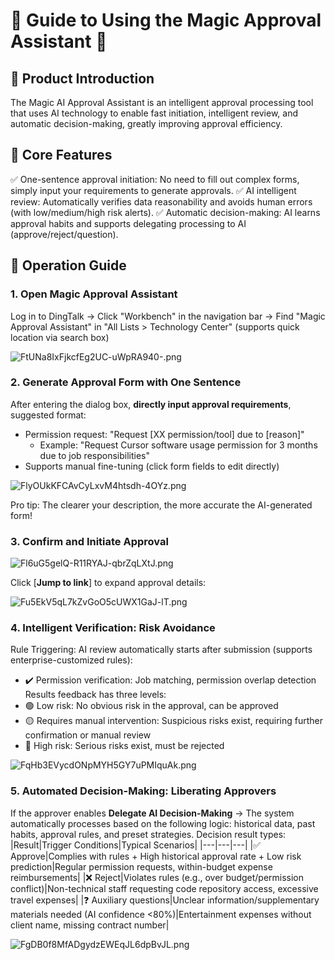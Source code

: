 # 🌟 Guide to Using the Magic Approval Assistant 🌟

## 📌 Product Introduction
The Magic AI Approval Assistant is an intelligent approval processing tool that uses AI technology to enable fast initiation, intelligent review, and automatic decision-making, greatly improving approval efficiency.

## 🚀 Core Features
✅ One-sentence approval initiation: No need to fill out complex forms, simply input your requirements to generate approvals.
✅ AI intelligent review: Automatically verifies data reasonability and avoids human errors (with low/medium/high risk alerts).
✅ Automatic decision-making: AI learns approval habits and supports delegating processing to AI (approve/reject/question).

## 🎯 Operation Guide

### 1. Open Magic Approval Assistant
Log in to DingTalk → Click "Workbench" in the navigation bar → Find "Magic Approval Assistant" in "All Lists > Technology Center" (supports quick location via search box)

![FtUNa8IxFjkcfEg2UC-uWpRA940-.png](https://cdn.letsmagic.cn/static/img/FtUNa8IxFjkcfEg2UC-uWpRA940-.png)

### 2. Generate Approval Form with One Sentence
After entering the dialog box, **directly input approval requirements**, suggested format:
- Permission request: "Request [XX permission/tool] due to [reason]"
    - Example: "Request Cursor software usage permission for 3 months due to job responsibilities"
- Supports manual fine-tuning (click form fields to edit directly)

![FlyOUkKFCAvCyLxvM4htsdh-4OYz.png](https://cdn.letsmagic.cn/static/img/FlyOUkKFCAvCyLxvM4htsdh-4OYz.png)

Pro tip: The clearer your description, the more accurate the AI-generated form!

### 3. Confirm and Initiate Approval

![Fl6uG5gelQ-R11RYAJ-qbrZqLXtJ.png](https://cdn.letsmagic.cn/static/img/Fl6uG5gelQ-R11RYAJ-qbrZqLXtJ.png)

Click [**Jump to link**] to expand approval details:

![Fu5EkV5qL7kZvGoO5cUWX1GaJ-lT.png](https://cdn.letsmagic.cn/static/img/Fu5EkV5qL7kZvGoO5cUWX1GaJ-lT.png)

### 4. Intelligent Verification: Risk Avoidance
Rule Triggering: AI review automatically starts after submission (supports enterprise-customized rules):
- ✔️ Permission verification: Job matching, permission overlap detection
Results feedback has three levels:
- 🟢 Low risk: No obvious risk in the approval, can be approved
- 🟡 Requires manual intervention: Suspicious risks exist, requiring further confirmation or manual review
- 🔴 High risk: Serious risks exist, must be rejected

![FqHb3EVycdONpMYH5GY7uPMIquAk.png](https://cdn.letsmagic.cn/static/img/FqHb3EVycdONpMYH5GY7uPMIquAk.png)

### 5. Automated Decision-Making: Liberating Approvers
If the approver enables **Delegate AI Decision-Making** → The system automatically processes based on the following logic: historical data, past habits, approval rules, and preset strategies.
Decision result types:
|Result|Trigger Conditions|Typical Scenarios|
|---|---|---|
|✅ Approve|Complies with rules + High historical approval rate + Low risk prediction|Regular permission requests, within-budget expense reimbursements|
|❌ Reject|Violates rules (e.g., over budget/permission conflict)|Non-technical staff requesting code repository access, excessive travel expenses|
|❓ Auxiliary questions|Unclear information/supplementary materials needed (AI confidence <80%)|Entertainment expenses without client name, missing contract number|

![FgDB0f8MfADgydzEWEqJL6dpBvJL.png](https://cdn.letsmagic.cn/static/img/FgDB0f8MfADgydzEWEqJL6dpBvJL.png)

